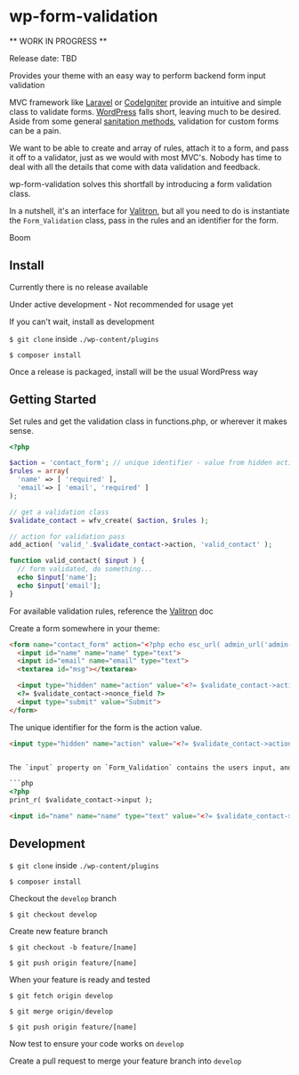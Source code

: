 # wp-form-validation

** WORK IN PROGRESS **

Release date: TBD

Provides your theme with an easy way to perform backend form input validation

MVC framework like [Laravel](https://laravel.com/) or [CodeIgniter](https://codeigniter.com/) provide an intuitive and simple class to validate forms. [WordPress](https://wordpress.org/) falls short, leaving much to be desired. Aside from some general [sanitation methods](https://codex.wordpress.org/Data_Validation), validation for custom forms can be a pain.

We want to be able to create and array of rules, attach it to a form, and pass it off to a validator, just as we would with most MVC's. Nobody has time to deal with all the details that come with data validation and feedback.

wp-form-validation solves this shortfall by introducing a form validation class.

In a nutshell, it's an interface for [Valitron](https://github.com/vlucas/valitron), but all you need to do is instantiate the `Form_Validation` class, pass in the rules and an identifier for the form.

Boom


## Install

Currently there is no release available

Under active development - Not recommended for usage yet

If you can't wait, install as development

`$ git clone` inside `./wp-content/plugins`

`$ composer install`

Once a release is packaged, install will be the usual WordPress way

## Getting Started

Set rules and get the validation class in functions.php, or wherever it makes sense.

```php
<?php

$action = 'contact_form'; // unique identifier - value from hidden action field
$rules = array(
  'name' => [ 'required' ],
  'email'=> [ 'email', 'required' ]
);

// get a validation class
$validate_contact = wfv_create( $action, $rules );

// action for validation pass
add_action( 'valid_'.$validate_contact->action, 'valid_contact' );

function valid_contact( $input ) {
  // form validated, do something...
  echo $input['name'];
  echo $input['email'];
}
```

For available validation rules, reference the [Valitron](https://github.com/vlucas/valitron) doc


Create a form somewhere in your theme:
```html
<form name="contact_form" action="<?php echo esc_url( admin_url('admin-post.php') ); ?>" method="post">
  <input id="name" name="name" type="text">
  <input id="email" name="email" type="text">
  <textarea id="msg"></textarea>

  <input type="hidden" name="action" value="<?= $validate_contact->action ?>">
  <?= $validate_contact->nonce_field ?>
  <input type="submit" value="Submit">
</form>
```

The unique identifier for the form is the action value.

```html
<input type="hidden" name="action" value="<?= $validate_contact->action ?>">```


The `input` property on `Form_Validation` contains the users input, and can be used to pre-populate form fields after a failed validation

```php
<?php
print_r( $validate_contact->input );
```

```html
<input id="name" name="name" type="text" value="<?= $validate_contact->input['name']; ?>">
```



## Development

`$ git clone` inside `./wp-content/plugins`

`$ composer install`

Checkout the `develop` branch

`$ git checkout develop`

Create new feature branch

`$ git checkout -b feature/[name]`

`$ git push origin feature/[name]`

When your feature is ready and tested

`$ git fetch origin develop`

`$ git merge origin/develop`

`$ git push origin feature/[name]`

Now test to ensure your code works on `develop`

Create a pull request to merge your feature branch into `develop`
